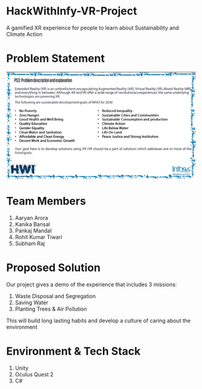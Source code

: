 # HackWithInfy-VR-Project
A gamified XR experience for people to learn about Sustainability and Climate Action

# Problem Statement
![Problem Statement](https://github.com/aaryan2134/HackWithInfy-VR-Project/blob/main/problem%20statement.jpg)
# Team Members
1. Aaryan Arora
2. Kanika Bansal
3. Pankaj Mandal
4. Rohit Kumar Tiwari
5. Subham Raj

# Proposed Solution

Our project gives a demo of the experience that includes 3 missions:
1. Waste Disposal and Segregation
2. Saving Water
3. Planting Trees & Air Pollution

This will build long lasting habits and develop a culture of caring about the environment

# Environment & Tech Stack
1. Unity
2. Oculus Quest 2
3. C#



